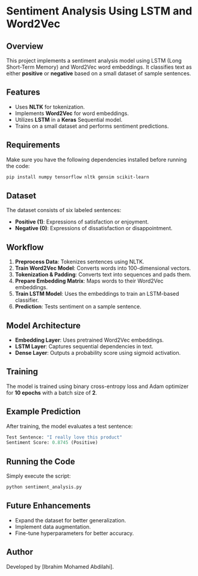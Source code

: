 # Sentiment Analysis Using LSTM and Word2Vec

## Overview
This project implements a sentiment analysis model using LSTM (Long Short-Term Memory) and Word2Vec word embeddings. It classifies text as either **positive** or **negative** based on a small dataset of sample sentences.

## Features
- Uses **NLTK** for tokenization.
- Implements **Word2Vec** for word embeddings.
- Utilizes **LSTM** in a **Keras** Sequential model.
- Trains on a small dataset and performs sentiment predictions.

## Requirements
Make sure you have the following dependencies installed before running the code:

```bash
pip install numpy tensorflow nltk gensim scikit-learn
```

## Dataset
The dataset consists of six labeled sentences:
- **Positive (1)**: Expressions of satisfaction or enjoyment.
- **Negative (0)**: Expressions of dissatisfaction or disappointment.

## Workflow
1. **Preprocess Data**: Tokenizes sentences using NLTK.
2. **Train Word2Vec Model**: Converts words into 100-dimensional vectors.
3. **Tokenization & Padding**: Converts text into sequences and pads them.
4. **Prepare Embedding Matrix**: Maps words to their Word2Vec embeddings.
5. **Train LSTM Model**: Uses the embeddings to train an LSTM-based classifier.
6. **Prediction**: Tests sentiment on a sample sentence.

## Model Architecture
- **Embedding Layer**: Uses pretrained Word2Vec embeddings.
- **LSTM Layer**: Captures sequential dependencies in text.
- **Dense Layer**: Outputs a probability score using sigmoid activation.

## Training
The model is trained using binary cross-entropy loss and Adam optimizer for **10 epochs** with a batch size of **2**.

## Example Prediction
After training, the model evaluates a test sentence:

```python
Test Sentence: "I really love this product"
Sentiment Score: 0.8745 (Positive)
```

## Running the Code
Simply execute the script:

```bash
python sentiment_analysis.py
```

## Future Enhancements
- Expand the dataset for better generalization.
- Implement data augmentation.
- Fine-tune hyperparameters for better accuracy.

## Author
Developed by [Ibrahim Mohamed Abdilahi].

